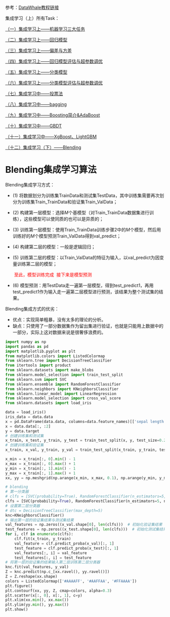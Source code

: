 

参考：[DataWhale教程链接](https://github.com/datawhalechina/team-learning-data-mining/tree/master/EnsembleLearning)

集成学习（上）所有Task：

[（一）集成学习上——机器学习三大任务](https://blog.csdn.net/youyoufengyuhan/article/details/114853640)

[（二）集成学习上——回归模型](https://blog.csdn.net/youyoufengyuhan/article/details/114994155)

[（三）集成学习上——偏差与方差](https://blog.csdn.net/youyoufengyuhan/article/details/115080030)

[（四）集成学习上——回归模型评估与超参数调优](https://blog.csdn.net/youyoufengyuhan/article/details/115136244)

[（五）集成学习上——分类模型](https://blog.csdn.net/youyoufengyuhan/article/details/115271877)

[（六）集成学习上——分类模型评估与超参数调优](https://blog.csdn.net/youyoufengyuhan/article/details/115282143)

[（七）集成学习中——投票法](https://blog.csdn.net/youyoufengyuhan/article/details/115706397)

[（八）集成学习中——bagging](https://blog.csdn.net/youyoufengyuhan/article/details/115710507)

[（九）集成学习中——Boosting简介&AdaBoost](https://blog.csdn.net/youyoufengyuhan/article/details/115919031)

[（十）集成学习中——GBDT](https://blog.csdn.net/youyoufengyuhan/article/details/115956788)

[（十一）集成学习中——XgBoost、LightGBM](https://blog.csdn.net/youyoufengyuhan/article/details/116179645)

[（十二）集成学习（下）——Blending](https://blog.csdn.net/youyoufengyuhan/article/details/116679272)



# Blending集成学习算法

Blending集成学习方式：

- (1) 将数据划分为训练集TrainData和测试集TestData，其中训练集需要再次划分为训练集Train_TrainData和验证集Train_ValData；

- (2) 构建第一层模型：选择$M$个基模型（对Train_TrainData数据集进行训练），这些模型可以使同质的也可以是异质的；

- (3) 训练第一层模型：使用Train_TrainData训练步骤2中的$M$个模型，然后用训练好的$M$个模型预测Train_ValData得到val_predict；

- (4) 构建第二层的模型：一般是逻辑回归；

- (5) 训练第二层的模型：以Train_ValData的特征为输入，以val_predict为因变量训练第二层的模型；

  <font color="red"> 至此，模型训练完成</font>
  <font color="red"> 接下来是模型预测</font>

- (6) 模型预测：用TestData走一遍第一层模型，得到test_predict1，再用test_predict1作为输入走一遍第二层模型进行预测，该结果为整个测试集的结果。

Blending集成方式的优劣：

- 优点：实现简单粗暴，没有太多的理论的分析。
- 缺点：只使用了一部分数据集作为留出集进行验证，也就是只能用上数据中的一部分，实际上这对数据来说是很奢侈浪费的。


```python
import numpy as np
import pandas as pd
import matplotlib.pyplot as plt
from matplotlib.colors import ListedColormap
from sklearn.tree import DecisionTreeClassifier
from itertools import product
from sklearn.datasets import make_blobs
from sklearn.model_selection import train_test_split
from sklearn.svm import SVC
from sklearn.ensemble import RandomForestClassifier
from sklearn.neighbors import KNeighborsClassifier
from sklearn.linear_model import LinearRegression
from sklearn.model_selection import cross_val_score
from sklearn.datasets import load_iris

data = load_iris()
iris_data = data.data
x = pd.DataFrame(data.data, columns=data.feature_names)[['sepal length (cm)', 'sepal width (cm)']]
x = data.data[:, :2]
y = data.target
# 创建训练集和测试集
x_train, x_test, y_train, y_test = train_test_split(x, y, test_size=0.2, random_state=1, stratify=y)
# 创建训练集和验证集
x_train, x_val, y_train, y_val = train_test_split(x_train, y_train, test_size=0.3, random_state=1)

x_min = x_train[:, 0].min() - 1
x_max = x_train[:, 0].max() + 1
y_min = x_train[:, 1].min() - 1
y_max = x_train[:, 1].max() + 1
xx, yy = np.meshgrid(np.arange(x_min, x_max, 0.1), np.arange(y_min, y_max, 0.1))

# blending
# 第一分类器
# clfs = [SVC(probability=True), RandomForestClassifier(n_estimators=5, n_jobs=-1, criterion='gini'),KNeighborsClassifier()]
clfs = [SVC(probability=True), RandomForestClassifier(n_estimators=5, n_jobs=-1, criterion='gini')]
# 设置第二层分类器
# dtc = DecisionTreeClassifier(max_depth=5)
knc=KNeighborsClassifier()
# 输出第一层的验证集结果与测试集结果
val_features = np.zeros((x_val.shape[0], len(clfs)))  # 初始化验证集结果
test_features = np.zeros((x_test.shape[0], len(clfs)))  # 初始化测试集结果
for i, clf in enumerate(clfs):
    clf.fit(x_train, y_train)
    val_feature = clf.predict_proba(x_val)[:, 1]
    test_feature = clf.predict_proba(x_test)[:, 1]
    val_features[:, i] = val_feature
    test_features[:, i] = test_feature
# 将第一层的验证集的结果输入第二层训练第二层分类器
knc.fit(val_features, y_val)
Z = knc.predict(np.c_[xx.ravel(), yy.ravel()])
Z = Z.reshape(xx.shape)
colors = ListedColormap(['#AAAAFF', '#AAFFAA', '#FFAAAA'])
plt.figure()
plt.contourf(xx, yy, Z, cmap=colors, alpha=0.3)
plt.scatter(x[:, 0], x[:, 1], c=y)
plt.xlim(xx.min(), xx.max())
plt.ylim(yy.min(), yy.max())
plt.show()
```

